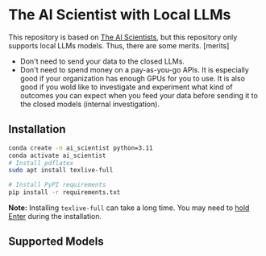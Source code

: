 # The AI Scientist with Local LLMs
This repository is based on [The AI Scientists](https://github.com/SakanaAI/AI-Scientist), but this repository only supports local LLMs models. Thus, there are some merits.
[merits]
- Don't need to send your data to the closed LLMs.
- Don't need to spend money on a pay-as-you-go APIs. It is especially good if your organization has enough GPUs for you to use. It is
also good if you wold like to investigate and experiment what kind of outcomes you can expect when you feed your data before sending it 
to the closed models (internal investigation).

## Installation
```bash
conda create -n ai_scientist python=3.11
conda activate ai_scientist
# Install pdflatex
sudo apt install texlive-full

# Install PyPI requirements
pip install -r requirements.txt
```

**Note:** Installing `texlive-full` can take a long time. You may need to [hold Enter](https://askubuntu.com/questions/956006/pregenerating-context-markiv-format-this-may-take-some-time-takes-forever) during the installation.

## Supported Models
